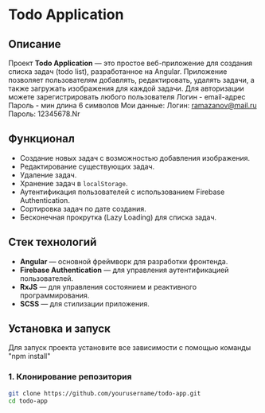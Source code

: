# Todo Application

## Описание

Проект **Todo Application** — это простое веб-приложение для создания списка задач (todo list), разработанное на Angular. Приложение позволяет пользователям добавлять, редактировать, удалять задачи, а также загружать изображения для каждой задачи.
Для авторизации можете зарегистрировать любого пользователя
Логин - email-адрес
Пароль - мин длина 6 символов
Мои данные:
Логин: ramazanov@mail.ru  Пароль: 12345678.Nr

## Функционал

- Создание новых задач с возможностью добавления изображения.
- Редактирование существующих задач.
- Удаление задач.
- Хранение задач в `localStorage`.
- Аутентификация пользователей с использованием Firebase Authentication.
- Сортировка задач по дате создания.
- Бесконечная прокрутка (Lazy Loading) для списка задач.

## Стек технологий

- **Angular** — основной фреймворк для разработки фронтенда.
- **Firebase Authentication** — для управления аутентификацией пользователей.
- **RxJS** — для управления состоянием и реактивного программирования.
- **SCSS** — для стилизации приложения.

## Установка и запуск
Для запуск проекта установите все зависимости с помощью команды "npm install"

### 1. Клонирование репозитория
```bash
git clone https://github.com/yourusername/todo-app.git
cd todo-app
